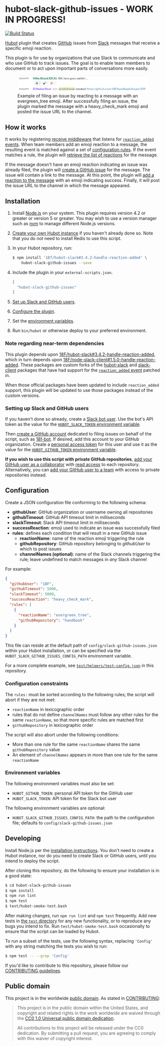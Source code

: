 # hubot-slack-github-issues - WORK IN PROGRESS!

[![Build Status](https://travis-ci.org/18F/hubot-slack-github-issues.svg?branch=master)](https://travis-ci.org/18F/hubot-slack-github-issues)

[Hubot](https://hubot.github.com/) plugin that creates
[GitHub](https://github.com/) issues from [Slack](https://slack.com/) messages
that receive a specific emoji reaction.

This plugin is for use by organizations that use Slack to communicate and who
use GitHub to track issues. The goal is to enable team members to document or
to act upon important parts of conversations more easily.

<figure>
<img src='./example.png' alt='Usage example' /><br/>
<figcaption>Example of filing an issue by reacting to a message with an
evergreen_tree emoji. After successfully filing an issue, the plugin marked
the message with a heavy_check_mark emoji and posted the issue URL to the
channel.</figcaption>
</figure>

## How it works

It works by registering [receive middleware](https://hubot.github.com/docs/scripting/#receive-middleware)
that listens for [`reaction_added` events](https://api.slack.com/events/reaction_added).
When team members add an emoji reaction to a message, the resulting event is
matched against a set of [configuration rules](#configuration).
If the event matches a rule, the plugin will [retrieve the list of
reactions](https://api.slack.com/methods/reactions.get) for the message.

If the message doesn't have an emoji reaction indicating an issue was already
filed, the plugin will [create a GitHub
issue](https://developer.github.com/v3/issues/#create-an-issue) for the
message. The issue will contain a link to the message. At this point, the
plugin will [add a reaction to the
message](https://api.slack.com/methods/reactions.add) with an emoji indicating
success. Finally, it will post the issue URL to the channel in which the
message appeared.

## Installation

1. Install [Node.js](https://nodejs.org/) on your system. This plugin requires
   version 4.2 or greater or version 5 or greater. You may wish to use a
   version manager such as [nvm](https://github.com/creationix/nvm) to manage
   different Node.js versions.

1. [Create your own Hubot instance](https://hubot.github.com/docs/) if you
   haven't already done so. Note that you do _not_ need to install Redis to
   use this script.

1. In your Hubot repository, run:
   ```bash
   $ npm install '18f/hubot-slack#3.4.2-handle-reaction-added' \
       hubot-slack-github-issues --save
   ```

1. Include the plugin in your `external-scripts.json`.
   ```json
   [
     "hubot-slack-github-issues"
   ]
   ```
1. [Set up Slack and GitHub users](#setting-up-slack-and-github-users).

1. [Configure the plugin](#configuration).

1. Set the [environment variables](#environment-variables).

1. Run `bin/hubot` or otherwise deploy to your preferred environment.

### Note regarding near-term dependencies

This plugin depends upon
[18F/hubot-slack#3.4.2-handle-reaction-added](https://github.com/18F/hubot-slack/tree/3.4.2-handle-reaction-added),
which in turn depends upon
[18F/node-slack-client#1.5.0-handle-reaction-added](https://github.com/18F/node-slack-client/tree/1.5.0-handle-reaction-added).
These packages are custom forks of the
[hubot-slack](https://www.npmjs.com/package/hubot-slack) and 
[slack-client](https://www.npmjs.com/package/slack-client) packages that have
had support for the [`reaction_added`
event](https://api.slack.com/events/reaction_added) patched in.

When those official packages have been updated to include `reaction_added`
support, this plugin will be updated to use those packages instead of the
custom versions.

### Setting up Slack and GitHub users

If you haven't done so already, create a [Slack bot
user](https://api.slack.com/bot-users). Use the bot's API token as the value
for the [`HUBOT_SLACK_TOKEN` environment variable](#environment-variables).

Then [create a GitHub
account](https://help.github.com/articles/signing-up-for-a-new-github-account/)
dedicated to filing issues on behalf of the script, such as
[18f-bot](https://github.com/18f-bot). If desired, add this account to your GitHub
organization. Create a [personal access
token](https://help.github.com/articles/creating-an-access-token-for-command-line-use/)
for this user and use it as the value for the [`HUBOT_GITHUB_TOKEN`
environment variable](#environment-variables).

**If you wish to use this script with private GitHub repositories**, [add your
GitHub user as a collaborator](https://help.github.com/articles/adding-outside-collaborators-to-repositories-in-your-organization/)
with [read access](https://help.github.com/articles/repository-permission-levels-for-an-organization/)
to each repository. Alternatively, you can [add your GitHub user to a
team](https://help.github.com/articles/adding-organization-members-to-a-team/)
with access to private repositories instead.

## Configuration

Create a JSON configuration file conforming to the following schema:

* **githubUser**: GitHub organization or username owning all repositories
* **githubTimeout**: GitHub API timeout limit in milliseconds
* **slackTimeout**: Slack API timeout limit in milliseconds
* **successReaction**: emoji used to indicate an issue was successfully filed
* **rules**: defines each condition that will result in a new GitHub issue
  * **reactionName**: name of the reaction emoji triggering the rule
  * **githubRepository**: GitHub repository belonging to *githubUser* to which
    to post issues
  * **channelNames (optional)**: name of the Slack channels triggering the
    rule; leave undefined to match messages in _any_ Slack channel

For example:

```json
{
  "githubUser": "18F",
  "githubTimeout": 5000,
  "slackTimeout": 5000,
  "successReaction": "heavy_check_mark",
  "rules": [
    {
      "reactionName": "evergreen_tree",
      "githubRepository": "handbook"
    }
  ]
}
```

This file can reside at the default path of `config/slack-github-issues.json`
within your Hubot installation, or can be specified via the
`HUBOT_SLACK_GITHUB_ISSUES_CONFIG_PATH` environment variable.

For a more complete example, see
[`test/helpers/test-config.json`](./test/helpers/test-config.json) in this
repository.

### Configuration constraints

The `rules:` must be sorted according to the following rules; the script will
abort if they are not met:

- `reactionName` in lexicographic order
- rules that do not define `channelNames` must follow any other rules for the
  same `reactionName`, so that more specific rules are matched first
- `githubRepository` in lexicographic order

The script will also abort under the following conditions:

- More than one rule for the same `reactionName` shares the same
  `githubRepository` value
- An element of `channelNames` appears in more than one rule for the same
  `reactionName`

### Environment variables

The following environment variables must also be set:

* `HUBOT_GITHUB_TOKEN`: personal API token for the GitHub user
* `HUBOT_SLACK_TOKEN`: API token for the Slack bot user

The following environment variables are optional:
* `HUBOT_SLACK_GITHUB_ISSUES_CONFIG_PATH`: the path to the configuration file;
  defaults to `config/slack-github-issues.json`

## Developing

Install Node.js per the [installation instructions](#installation). You don't
need to create a Hubot instance, nor do you need to create Slack or GitHub
users, until you intend to deploy the script.

After cloning this repository, do the following to ensure your installation is
in a good state:

```sh
$ cd hubot-slack-github-issues
$ npm install
$ npm run lint
$ npm test
$ test/hubot-smoke-test.bash
```

After making changes, run `npm run lint` and `npm test` frequently. Add new
tests in [the `test` directory](./test/) for any new functionality, or to
reproduce any bugs you intend to fix. Run `test/hubot-smoke-test.bash`
occasionally to ensure that the script can be loaded by Hubot.

To run a subset of the tests, use the following syntax, replacing `'Config'`
with any string matching the tests you wish to run:

```sh
$ npm test -- --grep 'Config'
```

If you'd like to contribute to this repository, please follow our
[CONTRIBUTING guidelines](./CONTRIBUTING.md).

## Public domain

This project is in the worldwide [public domain](LICENSE.md). As stated in
[CONTRIBUTING](CONTRIBUTING.md):

> This project is in the public domain within the United States, and copyright
> and related rights in the work worldwide are waived through the
> [CC0 1.0 Universal public domain dedication](https://creativecommons.org/publicdomain/zero/1.0/).
>
> All contributions to this project will be released under the CC0 dedication.
> By submitting a pull request, you are agreeing to comply with this waiver of
> copyright interest.
